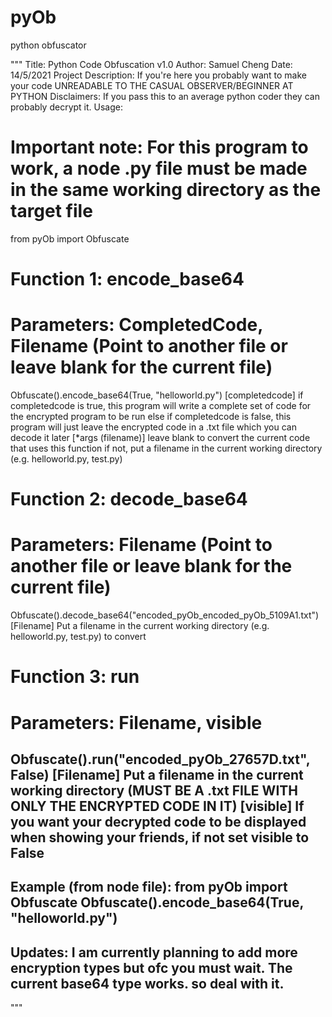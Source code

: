 # pyOb
python obfuscator

""" Title: Python Code Obfuscation v1.0
Author: Samuel Cheng
Date: 14/5/2021
Project Description: If you're here you probably want to make your code UNREADABLE TO THE CASUAL OBSERVER/BEGINNER AT PYTHON
Disclaimers: If you pass this to an average python coder they can probably decrypt it.
Usage:
# Important note: For this program to work, a node .py file must be made in the same working directory as the target file
from pyOb import Obfuscate
# Function 1: encode_base64
# Parameters:            CompletedCode, Filename (Point to another file or leave blank for the current file)
Obfuscate().encode_base64(True, "helloworld.py")
[completedcode]
if completedcode is true, this program will write a complete set of code for the encrypted program to be run
else if completedcode is false, this program will just leave the encrypted code in a .txt file which you can decode it later
[*args (filename)]
leave blank to convert the current code that uses this function
if not, put a filename in the current working directory (e.g. helloworld.py, test.py)
# Function 2: decode_base64
# Parameters:              Filename (Point to another file or leave blank for the current file)
Obfuscate().decode_base64("encoded_pyOb_encoded_pyOb_5109A1.txt")
[Filename]
Put a filename in the current working directory (e.g. helloworld.py, test.py) to convert
# Function 3: run
# Parameters:   Filename, visible
Obfuscate().run("encoded_pyOb_27657D.txt", False)
[Filename]
Put a filename in the current working directory (MUST BE A .txt FILE WITH ONLY THE ENCRYPTED CODE IN IT)
[visible]
If you want your decrypted code to be displayed when showing your friends, if not set visible to False
----
Example (from node file):
from pyOb import Obfuscate
Obfuscate().encode_base64(True, "helloworld.py")
----
Updates:
I am currently planning to add more encryption types but ofc you must wait. The current base64 type works. so deal with it.
----
"""
